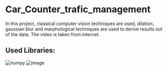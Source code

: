 # Car_Counter_trafic_management
In this project, classical computer vision techniques are used, dilation, gaussian blur and marphological techniques are used to derive results out of the data. The video is 
taken from internet. 
## Used Libraries:
![numpy](https://github.com/aliabbas30/Car_Counter_trafic_management/assets/102746791/24d1b84f-261e-4bfc-a2cc-1076c2ed7c38)
![image](https://github.com/aliabbas30/Car_Counter_trafic_management/assets/102746791/29bacf00-a0d2-4971-9b4e-e280efaec661)
